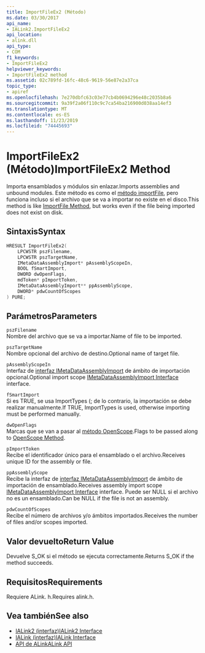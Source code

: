 ```yaml
---
title: ImportFileEx2 (Método)
ms.date: 03/30/2017
api_name:
- IALink2.ImportFileEx2
api_location:
- alink.dll
api_type:
- COM
f1_keywords:
- ImportFileEx2
helpviewer_keywords:
- ImportFileEx2 method
ms.assetid: 02c789fd-16fc-48c6-9619-56e87e2a37ca
topic_type:
- apiref
ms.openlocfilehash: 7e270dbfc63c03e77cb4b0694296e48c2035b8a6
ms.sourcegitcommit: 9a39f2a06f110c9c7ca54ba216900d038aa14ef3
ms.translationtype: MT
ms.contentlocale: es-ES
ms.lasthandoff: 11/23/2019
ms.locfileid: "74445693"
---
```

# <a name="importfileex2-method"></a><span data-ttu-id="efacf-102">ImportFileEx2 (Método)</span><span class="sxs-lookup"><span data-stu-id="efacf-102">ImportFileEx2 Method</span></span>
<span data-ttu-id="efacf-103">Importa ensamblados y módulos sin enlazar.</span><span class="sxs-lookup"><span data-stu-id="efacf-103">Imports assemblies and unbound modules.</span></span> <span data-ttu-id="efacf-104">Este método es como el [método importFile](importfile-method.md), pero funciona incluso si el archivo que se va a importar no existe en el disco.</span><span class="sxs-lookup"><span data-stu-id="efacf-104">This method is like [ImportFile Method](importfile-method.md), but works even if the file being imported does not exist on disk.</span></span>  
  
## <a name="syntax"></a><span data-ttu-id="efacf-105">Sintaxis</span><span class="sxs-lookup"><span data-stu-id="efacf-105">Syntax</span></span>  
  
```cpp  
HRESULT ImportFileEx2(  
    LPCWSTR pszFilename,  
    LPCWSTR pszTargetName,  
    IMetaDataAssemblyImport* pAssemblyScopeIn,  
    BOOL fSmartImport,  
    DWORD dwOpenFlags,  
    mdToken* pImportToken,  
    IMetaDataAssemblyImport** ppAssemblyScope,  
    DWORD* pdwCountOfScopes  
) PURE;  
```  
  
## <a name="parameters"></a><span data-ttu-id="efacf-106">Parámetros</span><span class="sxs-lookup"><span data-stu-id="efacf-106">Parameters</span></span>  
 `pszFilename`  
 <span data-ttu-id="efacf-107">Nombre del archivo que se va a importar.</span><span class="sxs-lookup"><span data-stu-id="efacf-107">Name of file to be imported.</span></span>  
  
 `pszTargetName`  
 <span data-ttu-id="efacf-108">Nombre opcional del archivo de destino.</span><span class="sxs-lookup"><span data-stu-id="efacf-108">Optional name of target file.</span></span>  
  
 `pAssemblyScopeIn`  
 <span data-ttu-id="efacf-109">Interfaz de [interfaz IMetaDataAssemblyImport](../metadata/imetadataassemblyimport-interface.md) de ámbito de importación opcional.</span><span class="sxs-lookup"><span data-stu-id="efacf-109">Optional import scope [IMetaDataAssemblyImport Interface](../metadata/imetadataassemblyimport-interface.md) interface.</span></span>  
  
 `fSmartImport`  
 <span data-ttu-id="efacf-110">Si es TRUE, se usa ImportTypes (; de lo contrario, la importación se debe realizar manualmente.</span><span class="sxs-lookup"><span data-stu-id="efacf-110">If TRUE, ImportTypes is used, otherwise importing must be performed manually.</span></span>  
  
 `dwOpenFlags`  
 <span data-ttu-id="efacf-111">Marcas que se van a pasar al [método OpenScope](../metadata/imetadatadispenser-openscope-method.md).</span><span class="sxs-lookup"><span data-stu-id="efacf-111">Flags to be passed along to [OpenScope Method](../metadata/imetadatadispenser-openscope-method.md).</span></span>  
  
 `pImportToken`  
 <span data-ttu-id="efacf-112">Recibe el identificador único para el ensamblado o el archivo.</span><span class="sxs-lookup"><span data-stu-id="efacf-112">Receives unique ID for the assembly or file.</span></span>  
  
 `ppAssemblyScope`  
 <span data-ttu-id="efacf-113">Recibe la interfaz de [interfaz IMetaDataAssemblyImport](../metadata/imetadataassemblyimport-interface.md) de ámbito de importación de ensamblado.</span><span class="sxs-lookup"><span data-stu-id="efacf-113">Receives assembly import scope [IMetaDataAssemblyImport Interface](../metadata/imetadataassemblyimport-interface.md) interface.</span></span> <span data-ttu-id="efacf-114">Puede ser NULL si el archivo no es un ensamblado.</span><span class="sxs-lookup"><span data-stu-id="efacf-114">Can be NULL if the file is not an assembly.</span></span>  
  
 `pdwCountOfScopes`  
 <span data-ttu-id="efacf-115">Recibe el número de archivos y/o ámbitos importados.</span><span class="sxs-lookup"><span data-stu-id="efacf-115">Receives the number of files and/or scopes imported.</span></span>  
  
## <a name="return-value"></a><span data-ttu-id="efacf-116">Valor devuelto</span><span class="sxs-lookup"><span data-stu-id="efacf-116">Return Value</span></span>  
 <span data-ttu-id="efacf-117">Devuelve S_OK si el método se ejecuta correctamente.</span><span class="sxs-lookup"><span data-stu-id="efacf-117">Returns S_OK if the method succeeds.</span></span>  
  
## <a name="requirements"></a><span data-ttu-id="efacf-118">Requisitos</span><span class="sxs-lookup"><span data-stu-id="efacf-118">Requirements</span></span>  
 <span data-ttu-id="efacf-119">Requiere ALink. h.</span><span class="sxs-lookup"><span data-stu-id="efacf-119">Requires alink.h.</span></span>  
  
## <a name="see-also"></a><span data-ttu-id="efacf-120">Vea también</span><span class="sxs-lookup"><span data-stu-id="efacf-120">See also</span></span>

- [<span data-ttu-id="efacf-121">IALink2 (interfaz)</span><span class="sxs-lookup"><span data-stu-id="efacf-121">IALink2 Interface</span></span>](ialink2-interface.md)
- [<span data-ttu-id="efacf-122">IALink (interfaz)</span><span class="sxs-lookup"><span data-stu-id="efacf-122">IALink Interface</span></span>](ialink-interface.md)
- [<span data-ttu-id="efacf-123">API de ALink</span><span class="sxs-lookup"><span data-stu-id="efacf-123">ALink API</span></span>](index.md)
